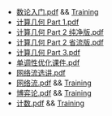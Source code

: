 - [数论入门.pdf](数论入门.pdf) && [Training](https://www.luogu.com.cn/training/572684)
- [计算几何 Part 1.pdf](计算几何Part1.pdf)
- [计算几何 Part 2 纯净版.pdf](计算几何Part2纯净版.pdf)
- [计算几何 Part 2 省流版.pdf](计算几何Part2省流版.pdf)
- [计算几何 Part 3.pdf](计算几何Part3.pdf)
- [单调性优化课件.pdf](单调性优化课件.pdf)
- [网络流选讲.pdf](网络流选讲.pdf)
- [网络流.pdf](网络流.pdf) && [Training](https://www.luogu.com.cn/training/572748)
- [博弈论.pdf](博弈论.pdf) && [Training](https://www.luogu.com.cn/training/572681)
- [计数.pdf](计数.pdf) && [Training](https://www.luogu.com.cn/training/571747)
